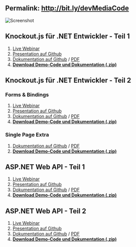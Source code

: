 ## Permalink: http://bit.ly/devMediaCode
![Screenshot](https://raw.github.com/JohannesHoppe/DeveloperMediaDemo/master/screenshot.png)

## Knockout.js für .NET Entwickler - Teil 1

1. [Live Webinar](http://developer-media.de/portfolioentry/webinar-knockout-js-fur-net-entwickler-1/)
2. [Presentation auf Github](http://johanneshoppe.github.io/DeveloperMediaSlides/index_knockoutjs.html)
3. [Dokumentation auf Github](https://github.com/JohannesHoppe/DeveloperMediaDemo/blob/master/Documentation/01.%20Knockout%20Webinar.md) / [PDF](https://github.com/JohannesHoppe/DeveloperMediaDemo/raw/master/Documentation/01.%20Knockout%20Webinar.pdf)  
4. __[Download Demo-Code und Dokumentation (.zip)](http://dl.bintray.com/johanneshoppe/DeveloperMediaDemo/DeveloperMediaWebinar_Knockout_Teil1.zip?direct)__ 

## Knockout.js für .NET Entwickler - Teil 2

### Forms & Bindings

1. [Live Webinar](http://developer-media.de/portfolioentry/webinar-knockout-js-fur-net-entwickler-2/)
2. [Presentation auf Github](http://johanneshoppe.github.io/DeveloperMediaSlides/index_knockoutjs.html)
3. [Dokumentation auf Github](https://github.com/JohannesHoppe/DeveloperMediaDemo/blob/master/Documentation/02.%20Knockout%20Webinar.md) / [PDF](https://github.com/JohannesHoppe/DeveloperMediaDemo/raw/master/Documentation/02.%20Knockout%20Webinar.pdf)  
4. __[Download Demo-Code und Dokumentation (.zip)](http://dl.bintray.com/johanneshoppe/DeveloperMediaDemo/DeveloperMediaWebinar_Knockout_Teil2.zip?direct)__ 

### Single Page Extra

1. [Dokumentation auf Github](https://github.com/JohannesHoppe/DeveloperMediaDemo/blob/master/Documentation/02.%20Knockout%20Webinar_SinglePage.md) / [PDF](https://github.com/JohannesHoppe/DeveloperMediaDemo/raw/master/Documentation/02.%20Knockout%20Webinar_SinglePage.pdf)  
4. __[Download Demo-Code und Dokumentation (.zip)](http://dl.bintray.com/johanneshoppe/DeveloperMediaDemo/DeveloperMediaWebinar_Knockout_Teil2_SinglePage.zip?direct)__ 
 

## ASP.NET Web API - Teil 1

1. [Live Webinar](http://developer-media.de/portfolioentry/asp-net-web-api/)
2. [Presentation auf Github](http://johanneshoppe.github.io/DeveloperMediaSlides/index_webapi.html)
3. [Dokumentation auf Github](https://github.com/JohannesHoppe/DeveloperMediaDemo/blob/master/Documentation/03.%20ASP.NET%20Web%20API%20Webinar.md) / [PDF](https://github.com/JohannesHoppe/DeveloperMediaDemo/raw/master/Documentation/03.%20ASP.NET%20Web%20API%20Webinar.pdf)
4. __[Download Demo-Code und Dokumentation (.zip)](http://dl.bintray.com/johanneshoppe/DeveloperMediaDemo/DeveloperMediaWebinar_ASPNET_Web_API_Teil1.zip?direct)__  


## ASP.NET Web API - Teil 2

1. [Live Webinar](http://developer-media.de/portfolioentry/asp-net-web-api-teil-2/)
2. [Presentation auf Github](http://johanneshoppe.github.io/DeveloperMediaSlides/index_webapi.html)
3. [Dokumentation auf Github](https://github.com/JohannesHoppe/DeveloperMediaDemo/blob/master/Documentation/04.%20ASP.NET%20Web%20API%20Webinar.md) / [PDF](https://github.com/JohannesHoppe/DeveloperMediaDemo/raw/master/Documentation/04.%20ASP.NET%20Web%20API%20Webinar.pdf)
4. __[Download Demo-Code und Dokumentation (.zip)](http://dl.bintray.com/johanneshoppe/DeveloperMediaDemo/DeveloperMediaWebinar_ASPNET_Web_API_Teil2.zip?direct)__  